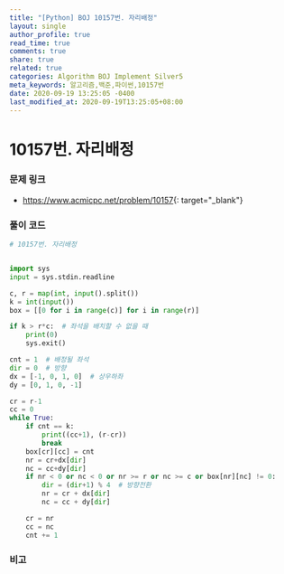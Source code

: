 ```yaml
---
title: "[Python] BOJ 10157번. 자리배정"
layout: single
author_profile: true
read_time: true
comments: true
share: true
related: true
categories: Algorithm BOJ Implement Silver5
meta_keywords: 알고리즘,백준,파이썬,10157번
date: 2020-09-19 13:25:05 -0400
last_modified_at: 2020-09-19T13:25:05+08:00
---
```


# 10157번. 자리배정

### 문제 링크
- <https://www.acmicpc.net/problem/10157>{: target="\_blank"}

### 풀이 코드

```python
# 10157번. 자리배정


import sys
input = sys.stdin.readline

c, r = map(int, input().split())
k = int(input())
box = [[0 for i in range(c)] for i in range(r)]

if k > r*c:  # 좌석을 배치할 수 없을 때
    print(0)
    sys.exit()

cnt = 1  # 배정될 좌석
dir = 0  # 방향
dx = [-1, 0, 1, 0]  # 상우하좌
dy = [0, 1, 0, -1]

cr = r-1
cc = 0
while True:
    if cnt == k:
        print((cc+1), (r-cr))
        break
    box[cr][cc] = cnt
    nr = cr+dx[dir]
    nc = cc+dy[dir]
    if nr < 0 or nc < 0 or nr >= r or nc >= c or box[nr][nc] != 0:
        dir = (dir+1) % 4  # 방향전환
        nr = cr + dx[dir]
        nc = cc + dy[dir]

    cr = nr
    cc = nc
    cnt += 1
```

### 비고